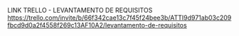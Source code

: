 LINK TRELLO - LEVANTAMENTO DE REQUISITOS
https://trello.com/invite/b/66f342cae13c7f45f24bee3b/ATTI9d971ab03c209fbcd9d0a2f4558f269c13AF10A2/levantamento-de-requisitos